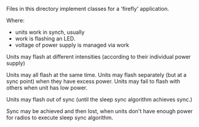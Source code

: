 Files in this directory implement classes for a 'firefly' application.

Where:
- units work in synch, usually
- work is flashing an LED.
- voltage of power supply is managed via work

Units may flash at different intensities (according to their individual power supply)

Units may all flash at the same time.
Units may flash separately (but at a sync point) when they have excess power.
Units may fail to flash with others when unit has low power.

Units may flash out of sync (until the sleep sync algorithm achieves sync.)

Sync may be achieved and then lost, when units don't have enough power for radios to execute sleep sync algorithm.
